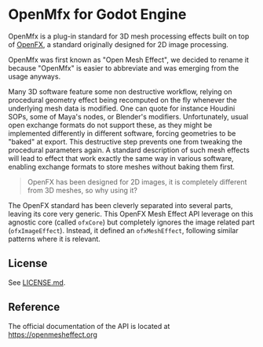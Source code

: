 OpenMfx for Godot Engine
=======

OpenMfx is a plug-in standard for 3D mesh processing effects built on top of [OpenFX](http://openeffects.org/), a standard originally designed for 2D image processing.

OpenMfx was first known as "Open Mesh Effect", we decided to rename it because "OpenMfx" is easier to abbreviate and was emerging from the usage anyways.

Many 3D software feature some non destructive workflow, relying on procedural geometry effect being recomputed on the fly whenever the underlying mesh data is modified. One can quote for instance Houdini SOPs, some of Maya's nodes, or Blender's modifiers. Unfortunately, usual open exchange formats do not support these, as they might be implemented differently in different software, forcing geometries to be "baked" at export. This destructive step prevents one from tweaking the procedural parameters again. A standard description of such mesh effects will lead to effect that work exactly the same way in various software, enabling exchange formats to store meshes without baking them first.

> OpenFX has been designed for 2D images, it is completely different from 3D meshes, so why using it?

The OpenFX standard has been cleverly separated into several parts, leaving its core very generic. This OpenFX Mesh Effect API leverage on this agnostic core (called `ofxCore`) but completely ignores the image related part (`ofxImageEffect`). Instead, it defined an `ofxMeshEffect`, following similar patterns where it is relevant.

## License

See [LICENSE.md](LICENSE.md).

## Reference

The official documentation of the API is located at https://openmesheffect.org
